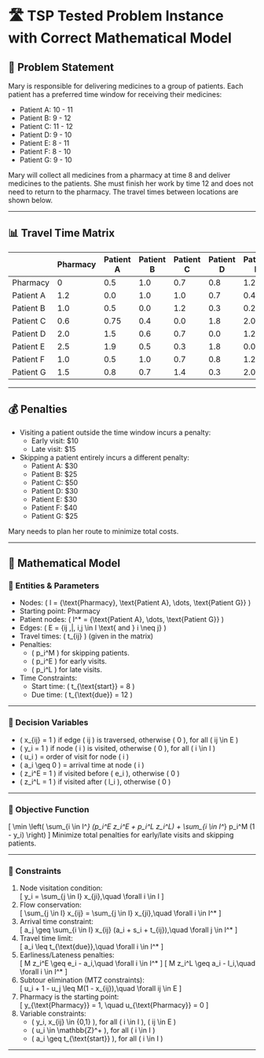 # 🛣️ TSP Tested Problem Instance with Correct Mathematical Model

## 📌 Problem Statement

Mary is responsible for delivering medicines to a group of patients. Each patient has a preferred time window for receiving their medicines:

- Patient A: 10 - 11
- Patient B: 9 - 12
- Patient C: 11 - 12
- Patient D: 9 - 10
- Patient E: 8 - 11
- Patient F: 8 - 10
- Patient G: 9 - 10

Mary will collect all medicines from a pharmacy at time 8 and deliver medicines to the patients. She must finish her work by time 12 and does not need to return to the pharmacy. The travel times between locations are shown below.

---

## 📊 Travel Time Matrix

|               | Pharmacy | Patient A | Patient B | Patient C | Patient D | Patient E | Patient F | Patient G |
|--------------|----------|-----------|-----------|-----------|-----------|-----------|-----------|-----------|
| Pharmacy | 0        | 0.5       | 1.0       | 0.7       | 0.8       | 1.2       | 3.0       | 0.3       |
| Patient A | 1.2     | 0.0       | 1.0       | 1.0       | 0.7       | 0.4       | 1.0       | 0.3       |
| Patient B | 1.0     | 0.5       | 0.0       | 1.2       | 0.3       | 0.2       | 2.0       | 1.3       |
| Patient C | 0.6     | 0.75      | 0.4       | 0.0       | 1.8       | 2.0       | 0.2       | 0.9       |
| Patient D | 2.0     | 1.5       | 0.6       | 0.7       | 0.0       | 1.2       | 1.0       | 1.3       |
| Patient E | 2.5     | 1.9       | 0.5       | 0.3       | 1.8       | 0.0       | 0.3       | 0.5       |
| Patient F | 1.0     | 0.5       | 1.0       | 0.7       | 0.8       | 1.2       | 0.0       | 3.0       |
| Patient G | 1.5     | 0.8       | 0.7       | 1.4       | 0.3       | 2.0       | 0.7       | 0.0       |

---

## 💰 Penalties
- Visiting a patient outside the time window incurs a penalty:
  - Early visit: $10  
  - Late visit: $15  
- Skipping a patient entirely incurs a different penalty:
  - Patient A: $30
  - Patient B: $25
  - Patient C: $50
  - Patient D: $30
  - Patient E: $30
  - Patient F: $40
  - Patient G: $25

Mary needs to plan her route to minimize total costs.

---

## 📌 Mathematical Model
### 🔹 Entities & Parameters
- Nodes: \( I = \{\text{Pharmacy}, \text{Patient A}, \dots, \text{Patient G}\} \)
- Starting point: Pharmacy
- Patient nodes: \( I^* = \{\text{Patient A}, \dots, \text{Patient G}\} \)
- Edges: \( E = \{ij \,|\, i,j \in I \text{ and } i \neq j\} \)
- Travel times: \( t_{ij} \) (given in the matrix)
- Penalties:
  - \( p_i^M \) for skipping patients.
  - \( p_i^E \) for early visits.
  - \( p_i^L \) for late visits.
- Time Constraints:
  - Start time: \( t_{\text{start}} = 8 \)
  - Due time: \( t_{\text{due}} = 12 \)

---

### 🔹 Decision Variables
- \( x_{ij} = 1 \) if edge \( ij \) is traversed, otherwise \( 0 \), for all \( ij \in E \)
- \( y_i = 1 \) if node \( i \) is visited, otherwise \( 0 \), for all \( i \in I \)
- \( u_i \) = order of visit for node \( i \)
- \( a_i \geq 0 \) = arrival time at node \( i \)
- \( z_i^E = 1 \) if visited before \( e_i \), otherwise \( 0 \)
- \( z_i^L = 1 \) if visited after \( l_i \), otherwise \( 0 \)

---

### 🎯 Objective Function
\[
\min \left( \sum_{i \in I^*} (p_i^E z_i^E + p_i^L z_i^L)  + \sum_{i \in I^*} p_i^M (1 - y_i) \right)
\]
Minimize total penalties for early/late visits and skipping patients.

---

### 🔹 Constraints
1. Node visitation condition:  
   \[
   y_i = \sum_{j \in I} x_{ji},\quad \forall i \in I
   \]
2. Flow conservation:  
   \[
   \sum_{j \in I} x_{ij} = \sum_{j \in I} x_{ji},\quad \forall i \in I^*
   \]
3. Arrival time constraint:  
   \[
   a_j \geq \sum_{i \in I} x_{ij} (a_i + s_i + t_{ij}),\quad \forall j \in I^*
   \]
4. Travel time limit:  
   \[
   a_i \leq t_{\text{due}},\quad \forall i \in I^*
   \]
5. Earliness/Lateness penalties:  
   \[
   M z_i^E \geq e_i - a_i,\quad \forall i \in I^*
   \]
   \[
   M z_i^L \geq a_i - l_i,\quad \forall i \in I^*
   \]
6. Subtour elimination (MTZ constraints):  
   \[
   u_i + 1 - u_j \leq M(1 - x_{ij}),\quad \forall ij \in E
   \]
7. Pharmacy is the starting point:  
   \[
   y_{\text{Pharmacy}} = 1, \quad u_{\text{Pharmacy}} = 0
   \]
8. Variable constraints:
   - \( y_i, x_{ij} \in \{0,1\} \), for all \( i \in I \), \( ij \in E \)
   - \( u_i \in \mathbb{Z}^+ \), for all \( i \in I \)
   - \( a_i \geq t_{\text{start}} \), for all \( i \in I \)

---
